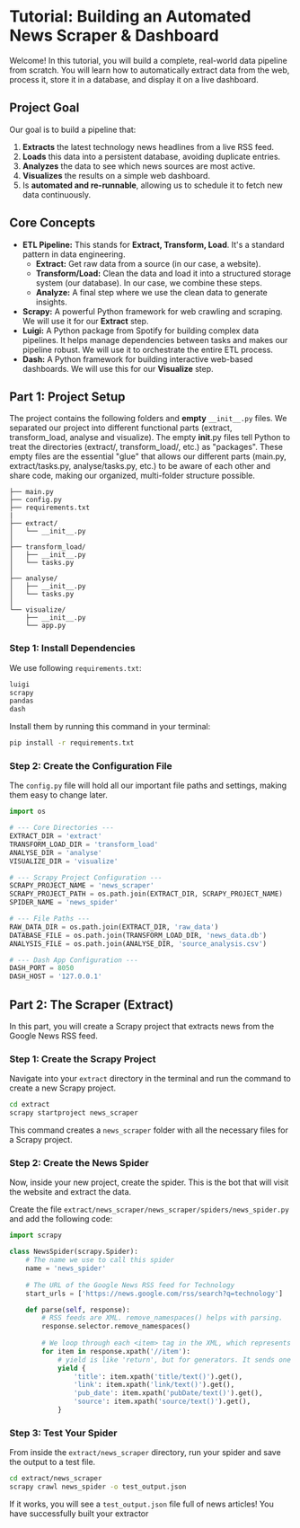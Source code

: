 # **Tutorial: Building an Automated News Scraper & Dashboard**

Welcome! In this tutorial, you will build a complete, real-world data pipeline from scratch. You will learn how to automatically extract data from the web, process it, store it in a database, and display it on a live dashboard.

## **Project Goal**

Our goal is to build a pipeline that:

1. **Extracts** the latest technology news headlines from a live RSS feed.  
2. **Loads** this data into a persistent database, avoiding duplicate entries.  
3. **Analyzes** the data to see which news sources are most active.  
4. **Visualizes** the results on a simple web dashboard.  
5. Is **automated and re-runnable**, allowing us to schedule it to fetch new data continuously.

## **Core Concepts**

* **ETL Pipeline:** This stands for **Extract, Transform, Load**. It's a standard pattern in data engineering.  
  * **Extract:** Get raw data from a source (in our case, a website).  
  * **Transform/Load:** Clean the data and load it into a structured storage system (our database). In our case, we combine these steps.  
  * **Analyze:** A final step where we use the clean data to generate insights.  
* **Scrapy:** A powerful Python framework for web crawling and scraping. We will use it for our **Extract** step.  
* **Luigi:** A Python package from Spotify for building complex data pipelines. It helps manage dependencies between tasks and makes our pipeline robust. We will use it to orchestrate the entire ETL process.  
* **Dash:** A Python framework for building interactive web-based dashboards. We will use this for our **Visualize** step.

## Part 1: Project Setup
The project contains the following folders and **empty** `__init__.py` files.
We separated our project into different functional parts (extract, transform_load, analyse and visualize).
The empty __init__.py files tell Python to treat the directories (extract/, transform_load/, etc.) as "packages".
These empty files are the essential "glue" that allows our different parts
(main.py, extract/tasks.py, analyse/tasks.py, etc.) to be aware of each other
and share code, making our organized, multi-folder structure possible.

```text
├── main.py
├── config.py
├── requirements.txt
|
├── extract/
│   └── __init__.py
│
├── transform_load/
│   ├── __init__.py
│   └── tasks.py
│
├── analyse/
│   ├── __init__.py
│   └── tasks.py
│
└── visualize/
    ├── __init__.py
    └── app.py
```

### Step 1: Install Dependencies
We use following `requirements.txt`:

```bash
luigi
scrapy
pandas
dash
```

Install them by running this command in your terminal:

```bash
pip install -r requirements.txt
```

### Step 2: Create the Configuration File
The `config.py` file will hold all our important file paths and settings, making them easy to change later.

```python
import os

# --- Core Directories ---
EXTRACT_DIR = 'extract'
TRANSFORM_LOAD_DIR = 'transform_load'
ANALYSE_DIR = 'analyse'
VISUALIZE_DIR = 'visualize'

# --- Scrapy Project Configuration ---
SCRAPY_PROJECT_NAME = 'news_scraper' 
SCRAPY_PROJECT_PATH = os.path.join(EXTRACT_DIR, SCRAPY_PROJECT_NAME)
SPIDER_NAME = 'news_spider' 

# --- File Paths ---
RAW_DATA_DIR = os.path.join(EXTRACT_DIR, 'raw_data') 
DATABASE_FILE = os.path.join(TRANSFORM_LOAD_DIR, 'news_data.db')
ANALYSIS_FILE = os.path.join(ANALYSE_DIR, 'source_analysis.csv')

# --- Dash App Configuration ---
DASH_PORT = 8050
DASH_HOST = '127.0.0.1'
```

## Part 2: The Scraper (Extract)
In this part, you will create a Scrapy project that extracts news from the Google News RSS feed.

### Step 1: Create the Scrapy Project
Navigate into your `extract` directory in the terminal and run the command to create a new Scrapy project.

```bash
cd extract
scrapy startproject news_scraper
```

This command creates a `news_scraper` folder with all the necessary files for a Scrapy project.

### Step 2: Create the News Spider

Now, inside your new project, create the spider. This is the bot that will visit the website and extract the data.

Create the file `extract/news_scraper/news_scraper/spiders/news_spider.py` and add the following code:

```python
import scrapy

class NewsSpider(scrapy.Spider):
    # The name we use to call this spider
    name = 'news_spider'
    
    # The URL of the Google News RSS feed for Technology
    start_urls = ['https://news.google.com/rss/search?q=technology']

    def parse(self, response):
        # RSS feeds are XML. remove_namespaces() helps with parsing.
        response.selector.remove_namespaces()
        
        # We loop through each <item> tag in the XML, which represents one news article.
        for item in response.xpath('//item'):
            # yield is like 'return', but for generators. It sends one item at a time.
            yield {
                'title': item.xpath('title/text()').get(),
                'link': item.xpath('link/text()').get(),
                'pub_date': item.xpath('pubDate/text()').get(),
                'source': item.xpath('source/text()').get(),
            }
```


### Step 3: Test Your Spider
From inside the `extract/news_scraper` directory, run your spider and save the output to a test file.

```bash
cd extract/news_scraper
scrapy crawl news_spider -o test_output.json
```

If it works, you will see a `test_output.json` file full of news articles! You have successfully built your extractor

